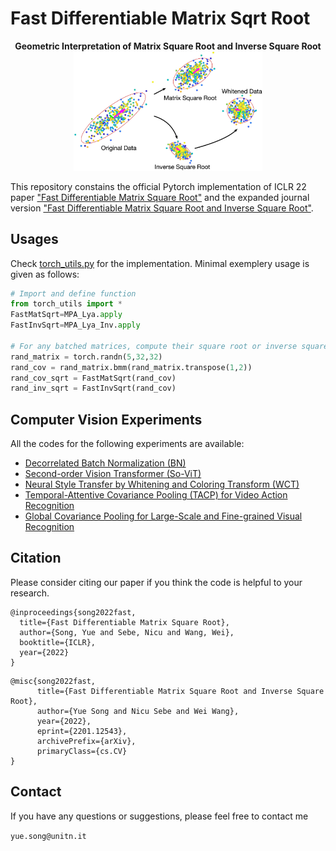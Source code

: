 # Fast Differentiable Matrix Sqrt Root

<div align=center><center><b>Geometric Interpretation of Matrix Square Root and Inverse Square Root</b></center></div>
<div align=center><img src="MatSqrt_Cover.jpg" width="60%"/></div>

This repository constains the official Pytorch implementation of ICLR 22 paper ["Fast Differentiable Matrix Square Root"](https://arxiv.org/pdf/2201.08663.pdf) and the expanded journal version ["Fast Differentiable Matrix Square Root and Inverse Square Root"](https://arxiv.org/pdf/2201.12543.pdf).

## Usages

Check [torch_utils.py](https://github.com/KingJamesSong/FastDifferentiableMatSqrt/blob/main/torch_utils.py) for the implementation.
Minimal exemplery usage is given as follows:

```python
# Import and define function
from torch_utils import *
FastMatSqrt=MPA_Lya.apply
FastInvSqrt=MPA_Lya_Inv.apply

# For any batched matrices, compute their square root or inverse square root:
rand_matrix = torch.randn(5,32,32)
rand_cov = rand_matrix.bmm(rand_matrix.transpose(1,2))
rand_cov_sqrt = FastMatSqrt(rand_cov)
rand_inv_sqrt = FastInvSqrt(rand_cov)
```

## Computer Vision Experiments

All the codes for the following experiments are available: 
- [Decorrelated Batch Normalization (BN)](https://github.com/KingJamesSong/FastDifferentiableMatSqrt/tree/main/Decorrelated%20BN)
- [Second-order Vision Transformer (So-ViT)](https://github.com/KingJamesSong/FastDifferentiableMatSqrt/tree/main/So-ViT)
- [Neural Style Transfer by Whitening and Coloring Transform (WCT)](https://github.com/KingJamesSong/FastDifferentiableMatSqrt/tree/main/Neural%20Style%20Transfer)
- [Temporal-Attentive Covariance Pooling (TACP) for Video Action Recognition](https://github.com/KingJamesSong/FastDifferentiableMatSqrt/tree/main/TACP)
- [Global Covariance Pooling for Large-Scale and Fine-grained Visual Recognition](https://github.com/KingJamesSong/DifferentiableSVD)


## Citation

Please consider citing our paper if you think the code is helpful to your research.

```
@inproceedings{song2022fast,
  title={Fast Differentiable Matrix Square Root},
  author={Song, Yue and Sebe, Nicu and Wang, Wei},
  booktitle={ICLR},
  year={2022}
}
```

```
@misc{song2022fast,
      title={Fast Differentiable Matrix Square Root and Inverse Square Root}, 
      author={Yue Song and Nicu Sebe and Wei Wang},
      year={2022},
      eprint={2201.12543},
      archivePrefix={arXiv},
      primaryClass={cs.CV}
}
```

## Contact

If you have any questions or suggestions, please feel free to contact me

`yue.song@unitn.it`
